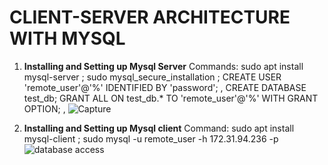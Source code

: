 # CLIENT-SERVER ARCHITECTURE WITH MYSQL

1. **Installing and Setting up Mysql Server**
Commands: sudo apt install mysql-server ; sudo mysql_secure_installation ; CREATE USER 'remote_user'@'%' IDENTIFIED BY 'password'; , CREATE DATABASE test_db;
GRANT ALL ON test_db.* TO 'remote_user'@'%' WITH GRANT OPTION; , 
![Capture](https://user-images.githubusercontent.com/65962095/177247948-21484eac-01bf-4d27-af55-9bc41daaf87c.PNG)

2. **Installing and Setting up Mysql client**
Command: sudo apt install mysql-client ; sudo mysql -u remote_user -h 172.31.94.236 -p 
![database access](https://user-images.githubusercontent.com/65962095/177248286-85cdae34-6f01-4e92-a43b-84d6c0370ff5.PNG)




